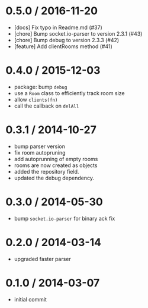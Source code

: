 
0.5.0 / 2016-11-20
==================

  * [docs] Fix typo in Readme.md (#37)
  * [chore] Bump socket.io-parser to version 2.3.1 (#43)
  * [chore] Bump debug to version 2.3.3 (#42)
  * [feature] Add clientRooms method (#41)

0.4.0 / 2015-12-03
==================

  * package: bump `debug`
  * use a `Room` class to efficiently track room size
  * allow `clients(fn)`
  * call the callback on `delAll`

0.3.1 / 2014-10-27
==================

 * bump parser version
 * fix room autopruning
 * add autoprunning of empty rooms
 * rooms are now created as objects
 * added the repository field.
 * updated the debug dependency.

0.3.0 / 2014-05-30
==================

 * bump `socket.io-parser` for binary ack fix

0.2.0 / 2014-03-14
==================

 * upgraded faster parser

0.1.0 / 2014-03-07
==================

 * initial commit
